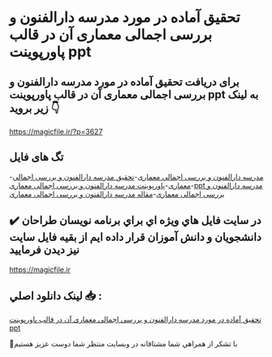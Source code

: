 # تحقیق آماده در مورد مدرسه دارالفنون و بررسی اجمالی معماری آن در قالب پاورپوینت ppt

## برای دریافت تحقیق آماده در مورد مدرسه دارالفنون و بررسی اجمالی معماری آن در قالب پاورپوینت ppt به لینک زیر بروید 👇

https://magicfile.ir/?p=3627

## تگ های فایل

-[مدرسه دارالفنون و بررسی اجمالی معماری](https://magicfile.ir/product/%d9%85%d8%af%d8%b1%d8%b3%d9%87-%d8%af%d8%a7%d8%b1%d8%a7%d9%84%d9%81%d9%86%d9%88%d9%86-%d9%88-%d8%a8%d8%b1%d8%b1%d8%b3%db%8c-%d8%a7%d8%ac%d9%85%d8%a7%d9%84%db%8c-%d9%85%d8%b9%d9%85%d8%a7%d8%b1%db%8c-%d9%be%d8%a7%d9%88%d8%b1%d9%be%d9%88%db%8c%d9%86%d8%aa/)-[تحقیق مدرسه دارالفنون و بررسی اجمالی معماری](https://magicfile.ir/product/%d9%85%d8%af%d8%b1%d8%b3%d9%87-%d8%af%d8%a7%d8%b1%d8%a7%d9%84%d9%81%d9%86%d9%88%d9%86-%d9%88-%d8%a8%d8%b1%d8%b1%d8%b3%db%8c-%d8%a7%d8%ac%d9%85%d8%a7%d9%84%db%8c-%d9%85%d8%b9%d9%85%d8%a7%d8%b1%db%8c-%d9%be%d8%a7%d9%88%d8%b1%d9%be%d9%88%db%8c%d9%86%d8%aa/)-[پاورپوینت مدرسه دارالفنون و بررسی اجمالی معماری](https://magicfile.ir/product/%d9%85%d8%af%d8%b1%d8%b3%d9%87-%d8%af%d8%a7%d8%b1%d8%a7%d9%84%d9%81%d9%86%d9%88%d9%86-%d9%88-%d8%a8%d8%b1%d8%b1%d8%b3%db%8c-%d8%a7%d8%ac%d9%85%d8%a7%d9%84%db%8c-%d9%85%d8%b9%d9%85%d8%a7%d8%b1%db%8c-%d9%be%d8%a7%d9%88%d8%b1%d9%be%d9%88%db%8c%d9%86%d8%aa/)-[ppt مدرسه دارالفنون و بررسی اجمالی معماری](https://magicfile.ir/product/%d9%85%d8%af%d8%b1%d8%b3%d9%87-%d8%af%d8%a7%d8%b1%d8%a7%d9%84%d9%81%d9%86%d9%88%d9%86-%d9%88-%d8%a8%d8%b1%d8%b1%d8%b3%db%8c-%d8%a7%d8%ac%d9%85%d8%a7%d9%84%db%8c-%d9%85%d8%b9%d9%85%d8%a7%d8%b1%db%8c-%d9%be%d8%a7%d9%88%d8%b1%d9%be%d9%88%db%8c%d9%86%d8%aa/)-[مقاله مدرسه دارالفنون و بررسی اجمالی معماری](https://magicfile.ir/product/%d9%85%d8%af%d8%b1%d8%b3%d9%87-%d8%af%d8%a7%d8%b1%d8%a7%d9%84%d9%81%d9%86%d9%88%d9%86-%d9%88-%d8%a8%d8%b1%d8%b1%d8%b3%db%8c-%d8%a7%d8%ac%d9%85%d8%a7%d9%84%db%8c-%d9%85%d8%b9%d9%85%d8%a7%d8%b1%db%8c-%d9%be%d8%a7%d9%88%d8%b1%d9%be%d9%88%db%8c%d9%86%d8%aa/)

## ✔️ در سايت فايل هاي ويژه اي براي برنامه نويسان طراحان دانشجويان و دانش آموزان قرار داده ايم از بقيه فايل سايت نيز ديدن فرماييد

https://magicfile.ir


## لينک دانلود اصلي 📥 :

[تحقیق آماده در مورد مدرسه دارالفنون و بررسی اجمالی معماری آن در قالب پاورپوینت ppt](https://magicfile.ir/product/%d9%85%d8%af%d8%b1%d8%b3%d9%87-%d8%af%d8%a7%d8%b1%d8%a7%d9%84%d9%81%d9%86%d9%88%d9%86-%d9%88-%d8%a8%d8%b1%d8%b1%d8%b3%db%8c-%d8%a7%d8%ac%d9%85%d8%a7%d9%84%db%8c-%d9%85%d8%b9%d9%85%d8%a7%d8%b1%db%8c-%d9%be%d8%a7%d9%88%d8%b1%d9%be%d9%88%db%8c%d9%86%d8%aa/) 


🙏با تشکر از همراهي شما مشتاقانه در وبسایت منتظر شما دوست عزیز هستیم

